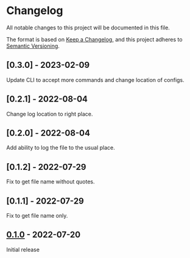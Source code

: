 # Changelog

All notable changes to this project will be documented in this file.

The format is based on [Keep a Changelog](https://keepachangelog.com/en/1.1.0/), and
this project adheres to [Semantic Versioning](https://semver.org/spec/v2.0.0.html).

## [0.3.0] - 2023-02-09

Update CLI to accept more commands and change location of configs.

## [0.2.1] - 2022-08-04

Change log location to right place.

## [0.2.0] - 2022-08-04

Add ability to log the file to the usual place.

## [0.1.2] - 2022-07-29

Fix to get file name without quotes.

## [0.1.1] - 2022-07-29

Fix to get file name only.

## [0.1.0] - 2022-07-20

Initial release

[0.1.0]: https://github.com/itsrobli/sh-to-telegram/